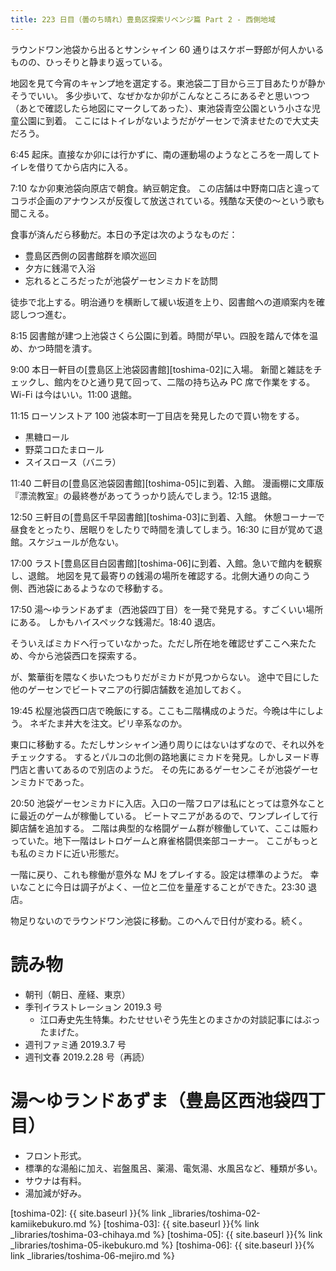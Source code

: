 ```yaml
---
title: 223 日目（曇のち晴れ）豊島区探索リベンジ篇 Part 2 - 西側地域
---
```


ラウンドワン池袋から出るとサンシャイン 60 通りはスケボー野郎が何人かいるものの、ひっそりと静まり返っている。

地図を見て今宵のキャンプ地を選定する。東池袋二丁目から三丁目あたりが静かそうでいい。
多少歩いて、なぜかなか卯がこんなところにあるぞと思いつつ（あとで確認したら地図にマークしてあった）、東池袋青空公園という小さな児童公園に到着。
ここにはトイレがないようだがゲーセンで済ませたので大丈夫だろう。

6:45 起床。直接なか卯には行かずに、南の運動場のようなところを一周してトイレを借りてから店内に入る。

7:10 なか卯東池袋向原店で朝食。納豆朝定食。
この店舗は中野南口店と違ってコラボ企画のアナウンスが反復して放送されている。残酷な天使の～という歌も聞こえる。

食事が済んだら移動だ。本日の予定は次のようなものだ：
* 豊島区西側の図書館群を順次巡回
* 夕方に銭湯で入浴
* 忘れるところだったが池袋ゲーセンミカドを訪問

徒歩で北上する。明治通りを横断して緩い坂道を上り、図書館への道順案内を確認しつつ進む。

8:15 図書館が建つ上池袋さくら公園に到着。時間が早い。四股を踏んで体を温め、かつ時間を潰す。

9:00 本日一軒目の[豊島区上池袋図書館][toshima-02]に入場。
新聞と雑誌をチェックし、館内をひと通り見て回って、二階の持ち込み PC 席で作業をする。
Wi-Fi は今はいい。11:00 退館。

11:15 ローソンストア 100 池袋本町一丁目店を発見したので買い物をする。
* 黒糖ロール
* 野菜コロたまロール
* スイスロース（バニラ）

11:40 二軒目の[豊島区池袋図書館][toshima-05]に到着、入館。
漫画棚に文庫版『漂流教室』の最終巻があってうっかり読んでしまう。12:15 退館。

12:50 三軒目の[豊島区千早図書館][toshima-03]に到着、入館。
休憩コーナーで昼食をとったり、居眠りをしたりで時間を潰してしまう。16:30 に目が覚めて退館。スケジュールが危ない。

17:00 ラスト[豊島区目白図書館][toshima-06]に到着、入館。急いで館内を観察し、退館。
地図を見て最寄りの銭湯の場所を確認する。北側大通りの向こう側、西池袋にあるようなので移動する。

17:50 湯～ゆランドあずま（西池袋四丁目）を一発で発見する。すごくいい場所にある。
しかもハイスペックな銭湯だ。18:40 退店。

そういえばミカドへ行っていなかった。ただし所在地を確認せずここへ来たため、今から池袋西口を探索する。

が、繁華街を隈なく歩いたつもりだがミカドが見つからない。
途中で目にした他のゲーセンでビートマニアの行脚店舗数を追加しておく。

19:45 松屋池袋西口店で晩飯にする。ここも二階構成のようだ。今晩は牛にしよう。
ネギたま丼大を注文。ピリ辛系なのか。

東口に移動する。ただしサンシャイン通り周りにはないはずなので、それ以外をチェックする。
するとパルコの北側の路地裏にミカドを発見。しかしヌード専門店と書いてあるので別店のようだ。
その先にあるゲーセンこそが池袋ゲーセンミカドであった。

20:50 池袋ゲーセンミカドに入店。入口の一階フロアは私にとっては意外なことに最近のゲームが稼働している。
ビートマニアがあるので、ワンプレイして行脚店舗を追加する。
二階は典型的な格闘ゲーム群が稼働していて、ここは賑わっていた。地下一階はレトロゲームと麻雀格闘倶楽部コーナー。
ここがもっとも私のミカドに近い形態だ。

一階に戻り、これも稼働が意外な MJ をプレイする。設定は標準のようだ。
幸いなことに今日は調子がよく、一位と二位を量産することができた。23:30 退店。

物足りないのでラウンドワン池袋に移動。このへんで日付が変わる。続く。

# 読み物

* 朝刊（朝日、産経、東京）
* 季刊イラストレーション 2019.3 号
  * 江口寿史先生特集。わたせせいぞう先生とのまさかの対談記事にはぶったまげた。
* 週刊ファミ通 2019.3.7 号
* 週刊文春 2019.2.28 号（再読）

# 湯～ゆランドあずま（豊島区西池袋四丁目）

* フロント形式。
* 標準的な湯船に加え、岩盤風呂、薬湯、電気湯、水風呂など、種類が多い。
* サウナは有料。
* 湯加減が好み。

[toshima-02]: {{ site.baseurl }}{% link _libraries/toshima-02-kamiikebukuro.md %}
[toshima-03]: {{ site.baseurl }}{% link _libraries/toshima-03-chihaya.md %}
[toshima-05]: {{ site.baseurl }}{% link _libraries/toshima-05-ikebukuro.md %}
[toshima-06]: {{ site.baseurl }}{% link _libraries/toshima-06-mejiro.md %}
